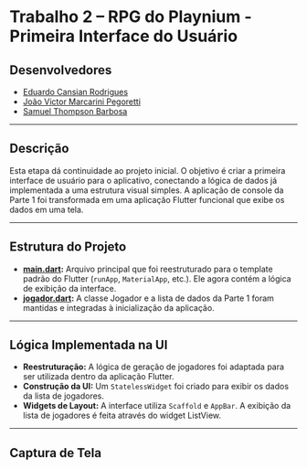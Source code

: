 # Trabalho 2 – RPG do Playnium - Primeira Interface do Usuário

## Desenvolvedores
- [Eduardo Cansian Rodrigues](https://github.com/EduardoCansian)
- [João Victor Marcarini Pegoretti](https://github.com/joaovictorPegoretti)
- [Samuel Thompson Barbosa](https://github.com/samuel-tb)

---

## Descrição
Esta etapa dá continuidade ao projeto inicial. O objetivo é criar a primeira interface de usuário para o aplicativo, conectando a lógica de dados já implementada a uma estrutura visual simples. A aplicação de console da Parte 1 foi transformada em uma aplicação Flutter funcional que exibe os dados em uma tela.

---

## Estrutura do Projeto
- **[main.dart](./lib/main.dart):** Arquivo principal que foi reestruturado para o template padrão do Flutter (`runApp`, `MaterialApp`, etc.). Ele agora contém a lógica de exibição da interface.
- **[jogador.dart](./lib/Jogador.dart):** A classe Jogador e a lista de dados da Parte 1 foram mantidas e integradas à inicialização da aplicação.

---

## Lógica Implementada na UI
- **Reestruturação:** A lógica de geração de jogadores foi adaptada para ser utilizada dentro da aplicação Flutter.
- **Construção da UI:** Um `StatelessWidget` foi criado para exibir os dados da lista de jogadores.
- **Widgets de Layout:** A interface utiliza `Scaffold` e `AppBar`. A exibição da lista de jogadores é feita através do widget ListView.

---

## Captura de Tela
